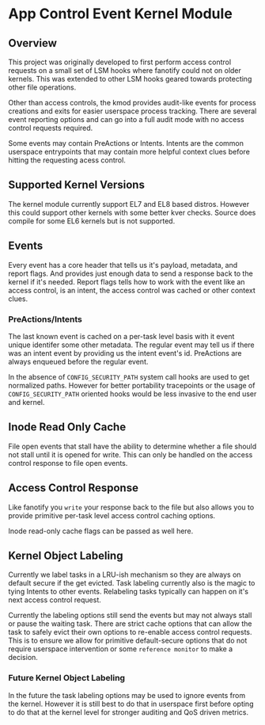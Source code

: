 # App Control Event Kernel Module

## Overview
This project was originally developed to first perform access control
requests on a small set of LSM hooks where fanotify could not on older
kernels. This was extended to other LSM hooks geared towards protecting
other file operations.

Other than access controls, the kmod provides audit-like events for
process creations and exits for easier userspace process tracking. There
are several event reporting options and can go into a full audit mode
with no access control requests required.

Some events may contain PreActions or Intents. Intents are the common
userspace entrypoints that may contain more helpful context clues before
hitting the requesting acess control.

## Supported Kernel Versions
The kernel module currently support EL7 and EL8 based distros. However
this could support other kernels with some better kver checks. Source does
compile for some EL6 kernels but is not supported.

## Events
Every event has a core header that tells us it's payload, metadata,
and report flags. And provides just enough data to send a response
back to the kernel if it's needed. Report flags tells how to work
with the event like an access control, is an intent, the access control
was cached or other context clues.

### PreActions/Intents
The last known event is cached on a per-task level basis with it event
unique identifer some other metadata. The regular event may tell us if
there was an intent event by providing us the intent event's id. PreActions
are always enqueued before the regular event.

In the absence of `CONFIG_SECURITY_PATH` system call hooks are used to
get normalized paths. However for better portability tracepoints or the
usage of `CONFIG_SECURITY_PATH` oriented hooks would be less invasive
to the end user and kernel.

## Inode Read Only Cache
File open events that stall have the ability to determine whether a file
should not stall until it is opened for write. This can only be handled
on the access control response to file open events.

## Access Control Response
Like fanotify you `write` your response back to the file but also allows
you to provide primitive per-task level access control caching options.

Inode read-only cache flags can be passed as well here.

## Kernel Object Labeling
Currently we label tasks in a LRU-ish mechanism so they are always
on default secure if the get evicted. Task labeling currently also is
the magic to tying Intents to other events. Relabeling tasks
typically can happen on it's next access control request. 

Currently the labeling options still send the events but may not always
stall or pause the waiting task. There are strict cache options that
can allow the task to safely evict their own options to re-enable
access control requests. This is to ensure we allow for primitive
default-secure options that do not require userspace intervention or
some `reference monitor` to make a decision.

### Future Kernel Object Labeling
In the future the task labeling options may be used to ignore events
from the kernel. However it is still best to do that in userspace first
before opting to do that at the kernel level for stronger auditing and
QoS driven metrics.
